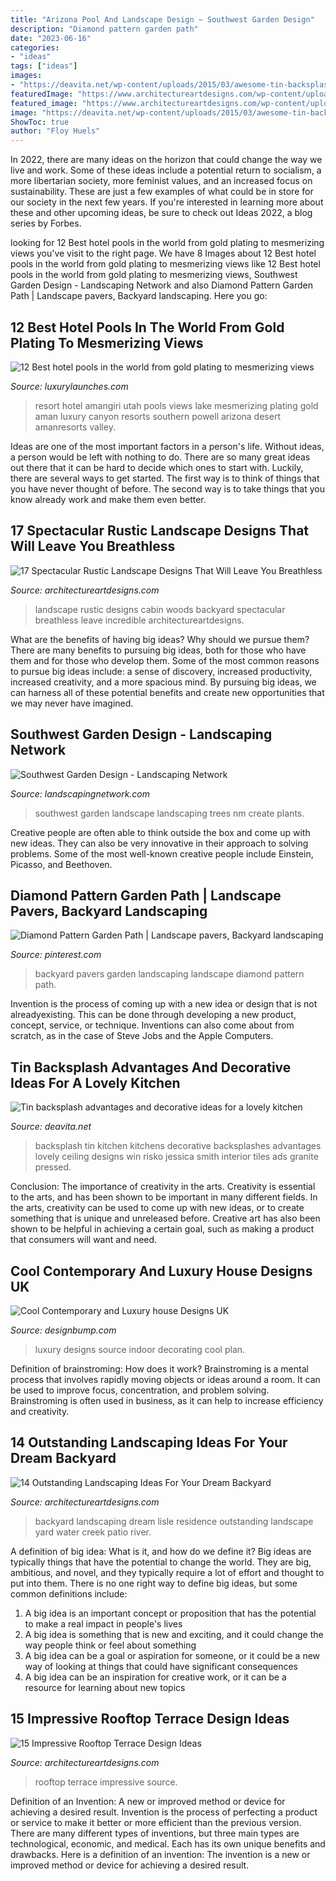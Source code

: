 ```yaml
---
title: "Arizona Pool And Landscape Design ~ Southwest Garden Design"
description: "Diamond pattern garden path"
date: "2023-06-16"
categories:
- "ideas"
tags: ["ideas"]
images:
- "https://deavita.net/wp-content/uploads/2015/03/awesome-tin-backsplash-kitchen-designs-kitchen-backsplash-ideas.jpg"
featuredImage: "https://www.architectureartdesigns.com/wp-content/uploads/2015/08/17-Spectacular-Rustic-Landscape-Designs-That-Will-Leave-You-Breathless-9.jpg"
featured_image: "https://www.architectureartdesigns.com/wp-content/uploads/2015/08/17-Spectacular-Rustic-Landscape-Designs-That-Will-Leave-You-Breathless-9.jpg"
image: "https://deavita.net/wp-content/uploads/2015/03/awesome-tin-backsplash-kitchen-designs-kitchen-backsplash-ideas.jpg"
ShowToc: true
author: "Floy Huels"
---
```



In 2022, there are many ideas on the horizon that could change the way we live and work. Some of these ideas include a potential return to socialism, a more libertarian society, more feminist values, and an increased focus on sustainability. These are just a few examples of what could be in store for our society in the next few years. If you're interested in learning more about these and other upcoming ideas, be sure to check out Ideas 2022, a blog series by Forbes.

	

		
looking for 12 Best hotel pools in the world from gold plating to mesmerizing views you've visit to the right page. We have 8 Images about 12 Best hotel pools in the world from gold plating to mesmerizing views like 12 Best hotel pools in the world from gold plating to mesmerizing views, Southwest Garden Design - Landscaping Network and also Diamond Pattern Garden Path | Landscape pavers, Backyard landscaping. Here you go:
		
    
## 12 Best Hotel Pools In The World From Gold Plating To Mesmerizing Views

<img loading=lazy src="http://luxurylaunches.com/wp-content/uploads/2014/07/amangiri-resort-2.jpg" onerror="this.onerror=null;this.src='https://tse1.mm.bing.net/th?id=OIP.SGBay63xE1EhAg6SEpktUAHaGc&amp;pid=15.1';" alt="12 Best hotel pools in the world from gold plating to mesmerizing views">

_Source: luxurylaunches.com_

>resort hotel amangiri utah pools views lake mesmerizing plating gold aman luxury canyon resorts southern powell arizona desert amanresorts valley. 

	

Ideas are one of the most important factors in a person's life. Without ideas, a person would be left with nothing to do. There are so many great ideas out there that it can be hard to decide which ones to start with. Luckily, there are several ways to get started. The first way is to think of things that you have never thought of before. The second way is to take things that you know already work and make them even better.

    
## 17 Spectacular Rustic Landscape Designs That Will Leave You Breathless

<img loading=lazy src="https://www.architectureartdesigns.com/wp-content/uploads/2015/08/17-Spectacular-Rustic-Landscape-Designs-That-Will-Leave-You-Breathless-9.jpg" onerror="this.onerror=null;this.src='https://tse4.mm.bing.net/th?id=OIP.85tWaVgaSelVtA9GsVe2MwHaLI&amp;pid=15.1';" alt="17 Spectacular Rustic Landscape Designs That Will Leave You Breathless">

_Source: architectureartdesigns.com_

>landscape rustic designs cabin woods backyard spectacular breathless leave incredible architectureartdesigns. 

	

What are the benefits of having big ideas? Why should we pursue them?
There are many benefits to pursuing big ideas, both for those who have them and for those who develop them. Some of the most common reasons to pursue big ideas include: a sense of discovery, increased productivity, increased creativity, and a more spacious mind. By pursuing big ideas, we can harness all of these potential benefits and create new opportunities that we may never have imagined.

    
## Southwest Garden Design - Landscaping Network

<img loading=lazy src="https://images.landscapingnetwork.com/pictures/images/973x490Exact_0x80/site_8/quercus_3732.jpg" onerror="this.onerror=null;this.src='https://tse4.mm.bing.net/th?id=OIP.JDGLyOj-gdxXB0lNcV5mcgHaDu&amp;pid=15.1';" alt="Southwest Garden Design - Landscaping Network">

_Source: landscapingnetwork.com_

>southwest garden landscape landscaping trees nm create plants. 

	

Creative people are often able to think outside the box and come up with new ideas. They can also be very innovative in their approach to solving problems. Some of the most well-known creative people include Einstein, Picasso, and Beethoven.

    
## Diamond Pattern Garden Path | Landscape Pavers, Backyard Landscaping

<img loading=lazy src="https://i.pinimg.com/736x/78/c5/65/78c5652dfb6d9376b6b288ef8ce25141--backyard-garden-ideas-garden-paths.jpg" onerror="this.onerror=null;this.src='https://tse2.mm.bing.net/th?id=OIP.oN6DQMzT4fl2M49aCQ3HQAAAAA&amp;pid=15.1';" alt="Diamond Pattern Garden Path | Landscape pavers, Backyard landscaping">

_Source: pinterest.com_

>backyard pavers garden landscaping landscape diamond pattern path. 

	

Invention is the process of coming up with a new idea or design that is not alreadyexisting. This can be done through developing a new product, concept, service, or technique. Inventions can also come about from scratch, as in the case of Steve Jobs and the Apple Computers.

    
## Tin Backsplash Advantages And Decorative Ideas For A Lovely Kitchen

<img loading=lazy src="https://deavita.net/wp-content/uploads/2015/03/awesome-tin-backsplash-kitchen-designs-kitchen-backsplash-ideas.jpg" onerror="this.onerror=null;this.src='https://tse1.mm.bing.net/th?id=OIP.TxtPwnjjRgb2TOh9gPE9xQHaLH&amp;pid=15.1';" alt="Tin backsplash advantages and decorative ideas for a lovely kitchen">

_Source: deavita.net_

>backsplash tin kitchen kitchens decorative backsplashes advantages lovely ceiling designs win risko jessica smith interior tiles ads granite pressed. 

	

Conclusion: The importance of creativity in the arts.
Creativity is essential to the arts, and has been shown to be important in many different fields. In the arts, creativity can be used to come up with new ideas, or to create something that is unique and unreleased before. Creative art has also been shown to be helpful in achieving a certain goal, such as making a product that consumers will want and need.

    
## Cool Contemporary And Luxury House Designs UK

<img loading=lazy src="https://cdn.designbump.com/wp-content/uploads/2015/11/open-plan-house-with-an-indoor-swimming-pool.jpg" onerror="this.onerror=null;this.src='https://tse4.mm.bing.net/th?id=OIP.qkwOsSYJOmyZf8c0OavkAQHaLG&amp;pid=15.1';" alt="Cool Contemporary and Luxury house Designs UK">

_Source: designbump.com_

>luxury designs source indoor decorating cool plan. 

	

Definition of brainstroming: How does it work?
Brainstroming is a mental process that involves rapidly moving objects or ideas around a room. It can be used to improve focus, concentration, and problem solving. Brainstroming is often used in business, as it can help to increase efficiency and creativity.

    
## 14 Outstanding Landscaping Ideas For Your Dream Backyard

<img loading=lazy src="http://www.architectureartdesigns.com/wp-content/uploads/2014/06/7.-Lisle-Residence.jpg" onerror="this.onerror=null;this.src='https://tse1.mm.bing.net/th?id=OIP.jV8ceFi_UbQ4HY1xcpCQqAHaLI&amp;pid=15.1';" alt="14 Outstanding Landscaping Ideas For Your Dream Backyard">

_Source: architectureartdesigns.com_

>backyard landscaping dream lisle residence outstanding landscape yard water creek patio river. 

	

A definition of big idea: What is it, and how do we define it?
Big ideas are typically things that have the potential to change the world. They are big, ambitious, and novel, and they typically require a lot of effort and thought to put into them. There is no one right way to define big ideas, but some common definitions include: 
1. A big idea is an important concept or proposition that has the potential to make a real impact in people's lives
2. A big idea is something that is new and exciting, and it could change the way people think or feel about something
3. A big idea can be a goal or aspiration for someone, or it could be a new way of looking at things that could have significant consequences
4. A big idea can be an inspiration for creative work, or it can be a resource for learning about new topics

    
## 15 Impressive Rooftop Terrace Design Ideas

<img loading=lazy src="https://www.architectureartdesigns.com/wp-content/uploads/2015/02/1173-630x420.jpg" onerror="this.onerror=null;this.src='https://tse2.mm.bing.net/th?id=OIP.WfhyxMy596cc2-gn7CdrMQHaE8&amp;pid=15.1';" alt="15 Impressive Rooftop Terrace Design Ideas">

_Source: architectureartdesigns.com_

>rooftop terrace impressive source. 

	

Definition of an Invention: A new or improved method or device for achieving a desired result.
Invention is the process of perfecting a product or service to make it better or more efficient than the previous version. There are many different types of inventions, but three main types are technological, economic, and medical. Each has its own unique benefits and drawbacks. Here is a definition of an invention: 
The invention is a new or improved method or device for achieving a desired result.

